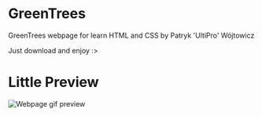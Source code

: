 # GreenTrees
GreenTrees webpage for learn HTML and CSS by Patryk 'UltiPro' Wójtowicz

Just download and enjoy :>

# Little Preview

![Webpage gif preview](GreenTrees.gif)
